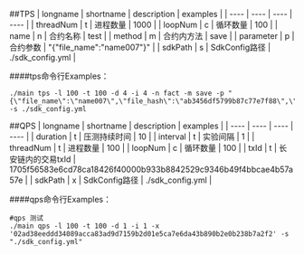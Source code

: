 
##TPS
|  longname   |  shortname   | description  | examples  |
|  ----  | ----  | ----  | ----  |
| threadNum  | t | 进程数量 | 1000 |
| loopNum  | c | 循环数量 | 100 |
| name  | n | 合约名称 | test |
| method  | m | 合约内方法 | save |
| parameter  | p | 合约参数 | "{\"file_name\":\"name007\"}" |
| sdkPath  | s | SdkConfig路径 | ./sdk_config.yml |

####tps命令行Examples：
```shell
./main tps -l 100 -t 100 -d 4 -i 4 -n fact -m save -p "{\"file_name\":\"name007\",\"file_hash\":\"ab3456df5799b87c77e7f88\",\"time\":\"65432ç34\"}" -s ./sdk_config.yml
```


##QPS
|  longname   |  shortname   | description  | examples  |
|  ----  | ----  | ----  | ----  |
| duration  | t | 压测持续时间 | 10 |
| interval  | t | 实验间隔 | 1 |
| threadNum  | t | 进程数量 | 100 |
| loopNum  | c | 循环数量 | 100 |
| txId  | t | 长安链内的交易txId | 1705f56583e6cd78ca18426f40000b933b8842529c9346b49f4bbcae4b57a57e |
| sdkPath  | x | SdkConfig路径 | ./sdk_config.yml |

####qps命令行Examples：
```shell
#qps 测试
./main qps -l 100 -t 100 -d 1 -i 1 -x '02ad38eeddd34089acca83ad9d7159b2d01e5ca7e6da43b890b2e0b238b7a2f2' -s "./sdk_config.yml"
```
